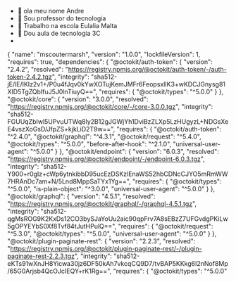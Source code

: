 - 👋 ola meu nome Andre
- 👀 Sou professor do tecnologia
- 🌱 Trabalho na escola Eulalia Malta
- 💞️ Dou aula de tecnologia 3C
-

{
  "name": "mscoutermarsh",
  "version": "1.0.0",
  "lockfileVersion": 1,
  "requires": true,
  "dependencies": {
    "@octokit/auth-token": {
      "version": "2.4.2",
      "resolved": "https://registry.npmjs.org/@octokit/auth-token/-/auth-token-2.4.2.tgz",
      "integrity": "sha512-jE/lE/IKIz2v1+/P0u4fJqv0kYwXOTujKemJMFr6FeopsxlIK3+wKDCJGnysg81XID5TgZQbIfuJ5J0lnTiuyQ==",
      "requires": {
        "@octokit/types": "^5.0.0"
      }
    },
    "@octokit/core": {
      "version": "3.0.0",
      "resolved": "https://registry.npmjs.org/@octokit/core/-/core-3.0.0.tgz",
      "integrity": "sha512-FGUUqZbIwl5UPvuUTWq8ly2B12gJGWjYh1DviBzZLXp5LzHUgyzL+NDGsXeE4vszXoGsD/JfpZS+kjkLiD2T9w==",
      "requires": {
        "@octokit/auth-token": "^2.4.0",
        "@octokit/graphql": "^4.3.1",
        "@octokit/request": "^5.4.0",
        "@octokit/types": "^5.0.0",
        "before-after-hook": "^2.1.0",
        "universal-user-agent": "^5.0.0"
      }
    },
    "@octokit/endpoint": {
      "version": "6.0.3",
      "resolved": "https://registry.npmjs.org/@octokit/endpoint/-/endpoint-6.0.3.tgz",
      "integrity": "sha512-Y900+r0gIz+cWp6ytnkibbD95ucEzDSKzlEnaWS52hbCDNcCJYO5mRmWW7HRAnDc7am+N/5Lnd8MppSaTYx1Yg==",
      "requires": {
        "@octokit/types": "^5.0.0",
        "is-plain-object": "^3.0.0",
        "universal-user-agent": "^5.0.0"
      }
    },
    "@octokit/graphql": {
      "version": "4.5.1",
      "resolved": "https://registry.npmjs.org/@octokit/graphql/-/graphql-4.5.1.tgz",
      "integrity": "sha512-qgMsROG9K2KxDs12CO3bySJaYoUu2aic90qpFrv7A8sEBzZ7UFGvdgPKiLw5gOPYEYbS0Xf8Tvf84tJutHPulQ==",
      "requires": {
        "@octokit/request": "^5.3.0",
        "@octokit/types": "^5.0.0",
        "universal-user-agent": "^5.0.0"
      }
    },
    "@octokit/plugin-paginate-rest": {
      "version": "2.2.3",
      "resolved": "https://registry.npmjs.org/@octokit/plugin-paginate-rest/-/plugin-paginate-rest-2.2.3.tgz",
      "integrity": "sha512-eKTs91wXnJH8Yicwa30jz6DF50kAh7vkcqCQ9D7/tvBAP5KKkg6I2nNof8Mp/65G0Arjsb4QcOJcIEQY+rK1Rg==",
      "requires": {
        "@octokit/types": "^5.0.0"
